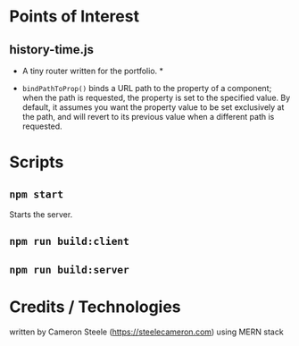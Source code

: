 # Points of Interest
## history-time.js
* A tiny router written for the portfolio. *
- `bindPathToProp()` binds a URL path to the property of a component; when the path is requested, the property is set to the specified value. By default, it assumes you want the property value to be set exclusively at the path, and will revert to its previous value when a different path is requested.

# Scripts
## `npm start`
Starts the server.

## `npm run build:client`
## `npm run build:server`

# Credits / Technologies
written by Cameron Steele (https://steelecameron.com) using MERN stack